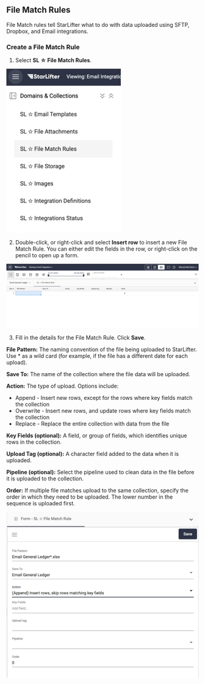 ## File Match Rules

<!-- [**Video Tutorial**](https://youtu.be/JhwCRTesdJ8?feature=shared) -->

File Match rules tell StarLifter what to do with data uploaded using SFTP, Dropbox, and Email integrations.

### Create a File Match Rule
1. Select **SL ☆ File Match Rules**.

<img src="../assets/filematchrules_matt02.png"  style="width:300px" class="border"></img>

2. Double-click, or right-click and select **Insert row** to insert a new File Match Rule. You can either edit the fields in the row, or right-click on the pencil to open up a form.

<img src="../assets/filematchrules_matt03.png"  style="width:800px" class="border"></img>

3. Fill in the details for the File Match Rule. Click **Save**.

**File Pattern:** The naming convention of the file being uploaded to StarLifter. Use * as a wild card (for example, if the file has a different date for each upload).

**Save To:** The name of the collection where the file data will be uploaded.

**Action:** The type of upload. Options include:
* Append - Insert new rows, except for the rows where key fields match the collection
* Overwrite - Insert new rows, and update rows where key fields match the collection
* Replace - Replace the entire collection with data from the file

**Key Fields (optional):** A field, or group of fields, which identifies unique rows in the collection.

**Upload Tag (optional):** A character field added to the data when it is uploaded.

**Pipeline (optional):** Select the pipeline used to clean data in the file before it is uploaded to the collection.

**Order:** If multiple file matches upload to the same collection, specify the order in which they need to be uploaded. The lower number in the sequence is uploaded first.

<img src="../assets/filematchrules_matt04.png"  style="width:800px" class="border"></img>




